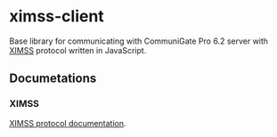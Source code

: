 # ximss-client
Base library for communicating with CommuniGate Pro 6.2 server with [XIMSS](https://en.wikipedia.org/wiki/XIMSS) protocol written in JavaScript.

## Documetations

### XIMSS

[XIMSS protocol documentation](http://www.communigate.com/CommunigatePro/XMLAPI.html).

